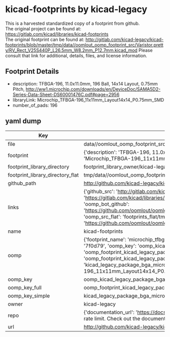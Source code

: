 # kicad-footprints by kicad-legacy  
This is a harvested standardized copy of a footprint from github.  
The original project can be found at:  
https://gitlab.com/kicad/libraries/kicad-footprints  
The original footprint can be found at:
http://gitlab.com/kicad-legacy/kicad-footprints/blob/master/tmp/data//oomlout_oomp_footprint_src/Varistor.pretty/RV_Rect_V25S440P_L26.5mm_W8.2mm_P12.7mm.kicad_mod
Please consult that link for additional, details, files, and license information.  
## Footprint Details
* description: TFBGA-196, 11.0x11.0mm, 196 Ball, 14x14 Layout, 0.75mm Pitch, http://ww1.microchip.com/downloads/en/DeviceDoc/SAMA5D2-Series-Data-Sheet-DS60001476C.pdf#page=2956  
* libraryLink: Microchip_TFBGA-196_11x11mm_Layout14x14_P0.75mm_SMD  
* number_of_pads: 196  
## yaml dump  
| Key | Value |  
| --- | --- |  
| file | data//oomlout_oomp_footprint_src/kicad-footprints/Package_BGA.pretty/Microchip_TFBGA-196_11x11mm_Layout14x14_P0.75mm_SMD.kicad_mod |  
| footprint | {'description': 'TFBGA-196, 11.0x11.0mm, 196 Ball, 14x14 Layout, 0.75mm Pitch, http://ww1.microchip.com/downloads/en/DeviceDoc/SAMA5D2-Series-Data-Sheet-DS60001476C.pdf#page=2956', 'libraryLink': 'Microchip_TFBGA-196_11x11mm_Layout14x14_P0.75mm_SMD', 'number_of_pads': 196} |  
| footprint_library_directory | footprint_library_owner/kicad-legacy_kicad-footprints |  
| footprint_library_directory_flat | tmp/data//oomlout_oomp_footprint_src/footprints_flat/kicad_legacy_package_bga_microchip_tfbga_196_11x11mm_layout14x14_p0_75mm_smd/working |  
| github_path | http://github.com/kicad-legacy/kicad-footprints/blob/master/tmp/data//oomlout_oomp_footprint_src/Package_BGA.pretty/Microchip_TFBGA-196_11x11mm_Layout14x14_P0.75mm_SMD.kicad_mod |  
| links | {'github_src': 'http://gitlab.com/kicad-legacy/kicad-footprints/blob/master/tmp/data//oomlout_oomp_footprint_src/Varistor.pretty/RV_Rect_V25S440P_L26.5mm_W8.2mm_P12.7mm.kicad_mod', 'github_src_repo': 'https://gitlab.com/kicad/libraries/kicad-footprints', 'oomp_bot': 'tmp/data//oomlout_oomp_footprint_src/footprints/kicad_legacy_package_bga_microchip_tfbga_196_11x11mm_layout14x14_p0_75mm_smd/working', 'oomp_bot_github': 'https://github.com/oomlout/oomlout_oomp_footprint_bot/tree/main/tmp/data//oomlout_oomp_footprint_src/footprints/kicad_legacy_package_bga_microchip_tfbga_196_11x11mm_layout14x14_p0_75mm_smd/working', 'oomp_src_flat': 'footprints_flat/tmp/data//oomlout_oomp_footprint_src/footprints_flat/kicad_legacy_package_bga_microchip_tfbga_196_11x11mm_layout14x14_p0_75mm_smd/working', 'oomp_src_flat_github': 'https://github.com/oomlout/oomlout_oomp_footprint_src/tree/main/tmp/data//oomlout_oomp_footprint_src/footprints_flat/kicad_legacy_package_bga_microchip_tfbga_196_11x11mm_layout14x14_p0_75mm_smd/working'} |  
| name | kicad-footprints |  
| oomp | {'footprint_name': 'microchip_tfbga_196_11x11mm_layout14x14_p0_75mm_smd', 'library_name': 'package_bga', 'md5': '7f0d79c26e71fa07bb6a9ebd2fc53cf9', 'md5_10': '7f0d79c26e', 'md5_5': '7f0d7', 'md5_6': '7f0d79', 'oomp_key': 'oomp_kicad_legacy_package_bga_microchip_tfbga_196_11x11mm_layout14x14_p0_75mm_smd', 'oomp_key_extra': 'oomp_footprint_kicad_legacy_package_bga_microchip_tfbga_196_11x11mm_layout14x14_p0_75mm_smd', 'oomp_key_full': 'oomp_footprint_kicad_legacy_package_bga_microchip_tfbga_196_11x11mm_layout14x14_p0_75mm_smd_7f0d79', 'oomp_key_simple': 'kicad_legacy_package_bga_microchip_tfbga_196_11x11mm_layout14x14_p0_75mm_smd', 'original_filename': 'data//oomlout_oomp_footprint_src/kicad-footprints/Package_BGA.pretty/Microchip_TFBGA-196_11x11mm_Layout14x14_P0.75mm_SMD.kicad_mod', 'owner_name': 'kicad_legacy'} |  
| oomp_key | oomp_kicad_legacy_package_bga_microchip_tfbga_196_11x11mm_layout14x14_p0_75mm_smd |  
| oomp_key_full | oomp_footprint_kicad_legacy_package_bga_microchip_tfbga_196_11x11mm_layout14x14_p0_75mm_smd |  
| oomp_key_simple | kicad_legacy_package_bga_microchip_tfbga_196_11x11mm_layout14x14_p0_75mm_smd |  
| owner | kicad-legacy |  
| repo | {'documentation_url': 'https://docs.github.com/rest/overview/resources-in-the-rest-api#rate-limiting', 'message': "API rate limit exceeded for 84.66.142.224. (But here's the good news: Authenticated requests get a higher rate limit. Check out the documentation for more details.)"} |  
| url | http://github.com/kicad-legacy/kicad-footprints |  

